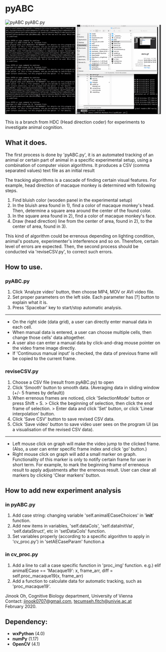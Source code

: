 # pyABC

![pyABC pyABC.py](demo.gif)
![pyABC reviseCSV.py](demo2.gif)

This is a branch from HDC (Head direction coder) for experiments to investigate animal cognition.

## What it does.
The first process is done by 'pyABC.py', it is an automated tracking of an animal or certain part of animal in a specific experimental setup, using a combination of computer vision algorithms.
It produces a CSV (comma separated values) text file as an initial result

The tracking algorithms is a cascade of finding certain visual features. For example, head direction of macaque monkey is determined with following steps.
1) Find bluish color (wooden panel in the experimental setup)
2) In the bluish area found in 1), find a color of macaque monkey's head. Then, determine a square area around the center of the found color.
3) In the square area found in 2), find a color of macaque monkey's face.
4) Draw (head direction) line from the center of area, found in 2), to the center of area, found in 3).

This kind of algorithm could be errenous depending on lighting condition, animal's posture, experimenter's interference and so on.
Therefore, certain level of errors are expected.
Then, the second process should be conducted via 'reviseCSV.py', to correct such errors.


## How to use.

### pyABC.py
1) Click 'Analyze video' button, then choose MP4, MOV or AVI video file.
2) Set proper parameters on the left side. Each parameter has [?] button to explain what it is.
3) Press 'Spacebar' key to start/stop automatic analysis.
---
* On the right side (data grid), a user can directly enter manual data in each cell.
* When manual data is entered, a user can choose multiple cells, then change those cells' data altogether.
* A user also can enter a manual data by click-and-drag mouse pointer on the video frame image directly.
* If 'Continuous manual input' is checked, the data of previous frame will be copied to the current frame.

### reviseCSV.py
1) Choose a CSV file (result from pyABC.py) to open
2) Click 'Smooth' button to smooth data. (Averaging data in sliding window (+/- 5 frames by default))
3) When errenous frames are noticed, click 'SelectionMode' button or press Shift + S. > Click the beginning of selection, then click the end frame of selection. > Enter data and click 'Set' button, or click 'Linear interpolation' button.
4) Click 'Save CSV' button to save revised CSV data.
5) Click 'Save video' button to save video user sees on the program UI (as a visualisation of the revised CSV data).
---
* Left mouse click on graph will make the video jump to the clicked frame. (Also, a user can enter specific frame index and click 'go' button.)
* Right mouse click on graph will add a small marker on graph. Functionality of this marker is only to notify certain frame for user in short term. For example, to mark the beginning frame of erreneous result to apply adjustments after the errenous result. User can clear all markers by clicking 'Clear markers' button.


## How to add new experiment analysis

### in **pyABC.py**
1) Add case string: changing variable 'self.animalECaseChoices' in '__init__' function.
2) Add new items in variables, 'self.dataCols', 'self.dataInitVal', 'self.dataStruct', etc in 'setDataCols' function.
3) Set variables properly (according to a specific algorithm to apply in 'cv_proc.py') in 'setAECaseParam' function.a

### in **cv_proc.py**
1) Add a line to call a case specific function in 'proc_img' function.
  e.g.) elif animalECase == 'Macaque19': x, frame_arr, diff = self.proc_macaque19(x, frame_arr)
2) Add a function to calculate data for automatic tracking, such as 'proc_macaque19'.



Jinook Oh, Cognitive Biology department, University of Vienna<br>
Contact: jinook0707@gmail.com, tecumseh.fitch@univie.ac.at<br>
February 2020.

## Dependency:
- **wxPython** (4.0)
- **numPy** (1.17)
- **OpenCV** (4.1)

